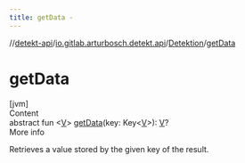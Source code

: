 ```yaml
---
title: getData -
---
```

//[detekt-api](../../index.md)/[io.gitlab.arturbosch.detekt.api](../index.md)/[Detektion](index.md)/[getData](get-data.md)



# getData  
[jvm]  
Content  
abstract fun <[V](get-data.md)> [getData](get-data.md)(key: Key<[V](get-data.md)>): [V](get-data.md)?  
More info  


Retrieves a value stored by the given key of the result.

  



